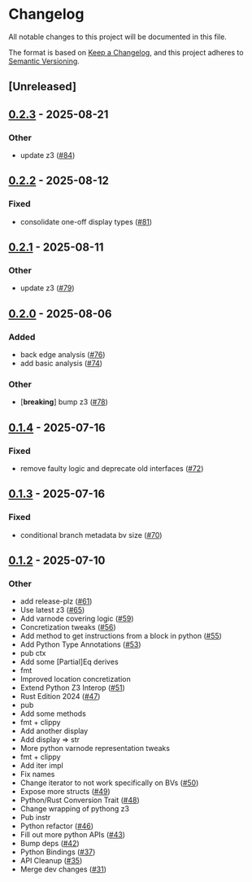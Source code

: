 # Changelog

All notable changes to this project will be documented in this file.

The format is based on [Keep a Changelog](https://keepachangelog.com/en/1.0.0/),
and this project adheres to [Semantic Versioning](https://semver.org/spec/v2.0.0.html).

## [Unreleased]

## [0.2.3](https://github.com/toolCHAINZ/jingle/compare/jingle-v0.2.2...jingle-v0.2.3) - 2025-08-21

### Other

- update z3 ([#84](https://github.com/toolCHAINZ/jingle/pull/84))

## [0.2.2](https://github.com/toolCHAINZ/jingle/compare/jingle-v0.2.1...jingle-v0.2.2) - 2025-08-12

### Fixed

- consolidate one-off display types ([#81](https://github.com/toolCHAINZ/jingle/pull/81))

## [0.2.1](https://github.com/toolCHAINZ/jingle/compare/jingle-v0.2.0...jingle-v0.2.1) - 2025-08-11

### Other

- update z3 ([#79](https://github.com/toolCHAINZ/jingle/pull/79))

## [0.2.0](https://github.com/toolCHAINZ/jingle/compare/jingle-v0.1.4...jingle-v0.2.0) - 2025-08-06

### Added

- back edge analysis ([#76](https://github.com/toolCHAINZ/jingle/pull/76))
- add basic analysis ([#74](https://github.com/toolCHAINZ/jingle/pull/74))

### Other

- [**breaking**] bump z3 ([#78](https://github.com/toolCHAINZ/jingle/pull/78))

## [0.1.4](https://github.com/toolCHAINZ/jingle/compare/jingle-v0.1.3...jingle-v0.1.4) - 2025-07-16

### Fixed

- remove faulty logic and deprecate old interfaces ([#72](https://github.com/toolCHAINZ/jingle/pull/72))

## [0.1.3](https://github.com/toolCHAINZ/jingle/compare/jingle-v0.1.2...jingle-v0.1.3) - 2025-07-16

### Fixed

- conditional branch metadata bv size ([#70](https://github.com/toolCHAINZ/jingle/pull/70))

## [0.1.2](https://github.com/toolCHAINZ/jingle/compare/jingle-v0.1.1...jingle-v0.1.2) - 2025-07-10

### Other

- add release-plz ([#61](https://github.com/toolCHAINZ/jingle/pull/61))
- Use latest z3 ([#65](https://github.com/toolCHAINZ/jingle/pull/65))
- Add varnode covering logic ([#59](https://github.com/toolCHAINZ/jingle/pull/59))
- Concretization tweaks ([#56](https://github.com/toolCHAINZ/jingle/pull/56))
- Add method to get instructions from a block in python ([#55](https://github.com/toolCHAINZ/jingle/pull/55))
- Add Python Type Annotations ([#53](https://github.com/toolCHAINZ/jingle/pull/53))
- pub ctx
- Add some [Partial]Eq derives
- fmt
- Improved location concretization
- Extend Python Z3 Interop ([#51](https://github.com/toolCHAINZ/jingle/pull/51))
- Rust Edition 2024 ([#47](https://github.com/toolCHAINZ/jingle/pull/47))
- pub
- Add some methods
- fmt + clippy
- Add another display
- Add display => str
- More python varnode representation tweaks
- fmt + clippy
- Add iter impl
- Fix names
- Change iterator to not work specifically on BVs ([#50](https://github.com/toolCHAINZ/jingle/pull/50))
- Expose more structs ([#49](https://github.com/toolCHAINZ/jingle/pull/49))
- Python/Rust Conversion Trait ([#48](https://github.com/toolCHAINZ/jingle/pull/48))
- Change wrapping of pythong z3
- Pub instr
- Python refactor ([#46](https://github.com/toolCHAINZ/jingle/pull/46))
- Fill out more python APIs ([#43](https://github.com/toolCHAINZ/jingle/pull/43))
- Bump deps ([#42](https://github.com/toolCHAINZ/jingle/pull/42))
- Python Bindings ([#37](https://github.com/toolCHAINZ/jingle/pull/37))
- API Cleanup ([#35](https://github.com/toolCHAINZ/jingle/pull/35))
- Merge dev changes ([#31](https://github.com/toolCHAINZ/jingle/pull/31))
